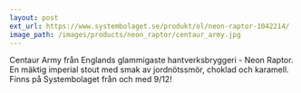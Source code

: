 ```yaml
---
layout: post
ext_url: https://www.systembolaget.se/produkt/ol/neon-raptor-1042214/
image_path: /images/products/neon_raptor/centaur_army.jpg
---
```


Centaur Army från Englands glammigaste hantverksbryggeri - Neon Raptor. En mäktig imperial stout med smak av jordnötssmör, choklad och karamell. Finns på Systembolaget från och med 9/12!